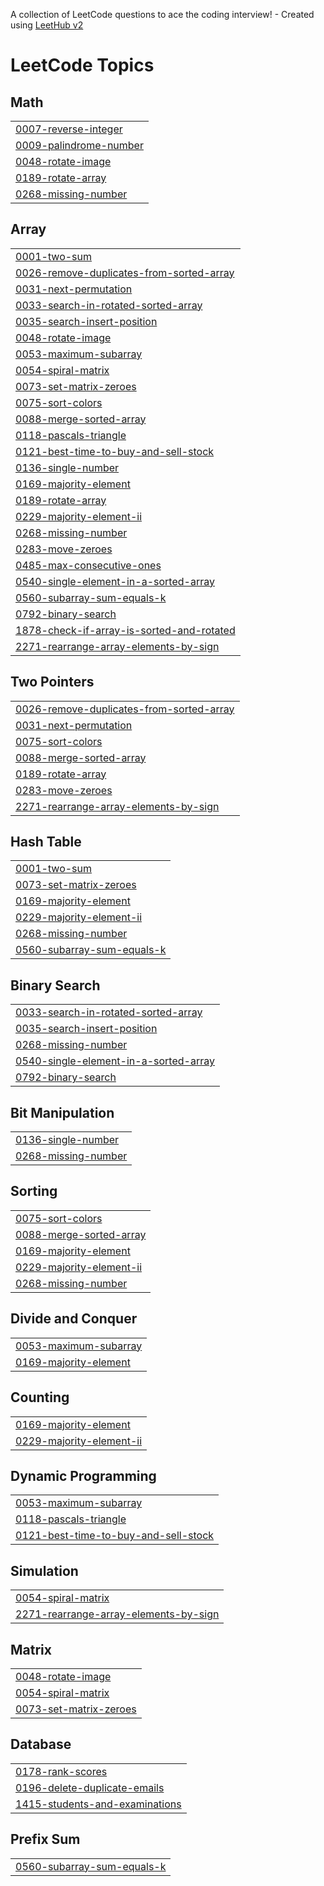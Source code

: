 A collection of LeetCode questions to ace the coding interview! - Created using [LeetHub v2](https://github.com/arunbhardwaj/LeetHub-2.0)
<!---LeetCode Topics Start-->
# LeetCode Topics
## Math
|  |
| ------- |
| [0007-reverse-integer](https://github.com/gh0gale/LeetCode/tree/master/0007-reverse-integer) |
| [0009-palindrome-number](https://github.com/gh0gale/LeetCode/tree/master/0009-palindrome-number) |
| [0048-rotate-image](https://github.com/gh0gale/LeetCode/tree/master/0048-rotate-image) |
| [0189-rotate-array](https://github.com/gh0gale/LeetCode/tree/master/0189-rotate-array) |
| [0268-missing-number](https://github.com/gh0gale/LeetCode/tree/master/0268-missing-number) |
## Array
|  |
| ------- |
| [0001-two-sum](https://github.com/gh0gale/LeetCode/tree/master/0001-two-sum) |
| [0026-remove-duplicates-from-sorted-array](https://github.com/gh0gale/LeetCode/tree/master/0026-remove-duplicates-from-sorted-array) |
| [0031-next-permutation](https://github.com/gh0gale/LeetCode/tree/master/0031-next-permutation) |
| [0033-search-in-rotated-sorted-array](https://github.com/gh0gale/LeetCode/tree/master/0033-search-in-rotated-sorted-array) |
| [0035-search-insert-position](https://github.com/gh0gale/LeetCode/tree/master/0035-search-insert-position) |
| [0048-rotate-image](https://github.com/gh0gale/LeetCode/tree/master/0048-rotate-image) |
| [0053-maximum-subarray](https://github.com/gh0gale/LeetCode/tree/master/0053-maximum-subarray) |
| [0054-spiral-matrix](https://github.com/gh0gale/LeetCode/tree/master/0054-spiral-matrix) |
| [0073-set-matrix-zeroes](https://github.com/gh0gale/LeetCode/tree/master/0073-set-matrix-zeroes) |
| [0075-sort-colors](https://github.com/gh0gale/LeetCode/tree/master/0075-sort-colors) |
| [0088-merge-sorted-array](https://github.com/gh0gale/LeetCode/tree/master/0088-merge-sorted-array) |
| [0118-pascals-triangle](https://github.com/gh0gale/LeetCode/tree/master/0118-pascals-triangle) |
| [0121-best-time-to-buy-and-sell-stock](https://github.com/gh0gale/LeetCode/tree/master/0121-best-time-to-buy-and-sell-stock) |
| [0136-single-number](https://github.com/gh0gale/LeetCode/tree/master/0136-single-number) |
| [0169-majority-element](https://github.com/gh0gale/LeetCode/tree/master/0169-majority-element) |
| [0189-rotate-array](https://github.com/gh0gale/LeetCode/tree/master/0189-rotate-array) |
| [0229-majority-element-ii](https://github.com/gh0gale/LeetCode/tree/master/0229-majority-element-ii) |
| [0268-missing-number](https://github.com/gh0gale/LeetCode/tree/master/0268-missing-number) |
| [0283-move-zeroes](https://github.com/gh0gale/LeetCode/tree/master/0283-move-zeroes) |
| [0485-max-consecutive-ones](https://github.com/gh0gale/LeetCode/tree/master/0485-max-consecutive-ones) |
| [0540-single-element-in-a-sorted-array](https://github.com/gh0gale/LeetCode/tree/master/0540-single-element-in-a-sorted-array) |
| [0560-subarray-sum-equals-k](https://github.com/gh0gale/LeetCode/tree/master/0560-subarray-sum-equals-k) |
| [0792-binary-search](https://github.com/gh0gale/LeetCode/tree/master/0792-binary-search) |
| [1878-check-if-array-is-sorted-and-rotated](https://github.com/gh0gale/LeetCode/tree/master/1878-check-if-array-is-sorted-and-rotated) |
| [2271-rearrange-array-elements-by-sign](https://github.com/gh0gale/LeetCode/tree/master/2271-rearrange-array-elements-by-sign) |
## Two Pointers
|  |
| ------- |
| [0026-remove-duplicates-from-sorted-array](https://github.com/gh0gale/LeetCode/tree/master/0026-remove-duplicates-from-sorted-array) |
| [0031-next-permutation](https://github.com/gh0gale/LeetCode/tree/master/0031-next-permutation) |
| [0075-sort-colors](https://github.com/gh0gale/LeetCode/tree/master/0075-sort-colors) |
| [0088-merge-sorted-array](https://github.com/gh0gale/LeetCode/tree/master/0088-merge-sorted-array) |
| [0189-rotate-array](https://github.com/gh0gale/LeetCode/tree/master/0189-rotate-array) |
| [0283-move-zeroes](https://github.com/gh0gale/LeetCode/tree/master/0283-move-zeroes) |
| [2271-rearrange-array-elements-by-sign](https://github.com/gh0gale/LeetCode/tree/master/2271-rearrange-array-elements-by-sign) |
## Hash Table
|  |
| ------- |
| [0001-two-sum](https://github.com/gh0gale/LeetCode/tree/master/0001-two-sum) |
| [0073-set-matrix-zeroes](https://github.com/gh0gale/LeetCode/tree/master/0073-set-matrix-zeroes) |
| [0169-majority-element](https://github.com/gh0gale/LeetCode/tree/master/0169-majority-element) |
| [0229-majority-element-ii](https://github.com/gh0gale/LeetCode/tree/master/0229-majority-element-ii) |
| [0268-missing-number](https://github.com/gh0gale/LeetCode/tree/master/0268-missing-number) |
| [0560-subarray-sum-equals-k](https://github.com/gh0gale/LeetCode/tree/master/0560-subarray-sum-equals-k) |
## Binary Search
|  |
| ------- |
| [0033-search-in-rotated-sorted-array](https://github.com/gh0gale/LeetCode/tree/master/0033-search-in-rotated-sorted-array) |
| [0035-search-insert-position](https://github.com/gh0gale/LeetCode/tree/master/0035-search-insert-position) |
| [0268-missing-number](https://github.com/gh0gale/LeetCode/tree/master/0268-missing-number) |
| [0540-single-element-in-a-sorted-array](https://github.com/gh0gale/LeetCode/tree/master/0540-single-element-in-a-sorted-array) |
| [0792-binary-search](https://github.com/gh0gale/LeetCode/tree/master/0792-binary-search) |
## Bit Manipulation
|  |
| ------- |
| [0136-single-number](https://github.com/gh0gale/LeetCode/tree/master/0136-single-number) |
| [0268-missing-number](https://github.com/gh0gale/LeetCode/tree/master/0268-missing-number) |
## Sorting
|  |
| ------- |
| [0075-sort-colors](https://github.com/gh0gale/LeetCode/tree/master/0075-sort-colors) |
| [0088-merge-sorted-array](https://github.com/gh0gale/LeetCode/tree/master/0088-merge-sorted-array) |
| [0169-majority-element](https://github.com/gh0gale/LeetCode/tree/master/0169-majority-element) |
| [0229-majority-element-ii](https://github.com/gh0gale/LeetCode/tree/master/0229-majority-element-ii) |
| [0268-missing-number](https://github.com/gh0gale/LeetCode/tree/master/0268-missing-number) |
## Divide and Conquer
|  |
| ------- |
| [0053-maximum-subarray](https://github.com/gh0gale/LeetCode/tree/master/0053-maximum-subarray) |
| [0169-majority-element](https://github.com/gh0gale/LeetCode/tree/master/0169-majority-element) |
## Counting
|  |
| ------- |
| [0169-majority-element](https://github.com/gh0gale/LeetCode/tree/master/0169-majority-element) |
| [0229-majority-element-ii](https://github.com/gh0gale/LeetCode/tree/master/0229-majority-element-ii) |
## Dynamic Programming
|  |
| ------- |
| [0053-maximum-subarray](https://github.com/gh0gale/LeetCode/tree/master/0053-maximum-subarray) |
| [0118-pascals-triangle](https://github.com/gh0gale/LeetCode/tree/master/0118-pascals-triangle) |
| [0121-best-time-to-buy-and-sell-stock](https://github.com/gh0gale/LeetCode/tree/master/0121-best-time-to-buy-and-sell-stock) |
## Simulation
|  |
| ------- |
| [0054-spiral-matrix](https://github.com/gh0gale/LeetCode/tree/master/0054-spiral-matrix) |
| [2271-rearrange-array-elements-by-sign](https://github.com/gh0gale/LeetCode/tree/master/2271-rearrange-array-elements-by-sign) |
## Matrix
|  |
| ------- |
| [0048-rotate-image](https://github.com/gh0gale/LeetCode/tree/master/0048-rotate-image) |
| [0054-spiral-matrix](https://github.com/gh0gale/LeetCode/tree/master/0054-spiral-matrix) |
| [0073-set-matrix-zeroes](https://github.com/gh0gale/LeetCode/tree/master/0073-set-matrix-zeroes) |
## Database
|  |
| ------- |
| [0178-rank-scores](https://github.com/gh0gale/LeetCode/tree/master/0178-rank-scores) |
| [0196-delete-duplicate-emails](https://github.com/gh0gale/LeetCode/tree/master/0196-delete-duplicate-emails) |
| [1415-students-and-examinations](https://github.com/gh0gale/LeetCode/tree/master/1415-students-and-examinations) |
## Prefix Sum
|  |
| ------- |
| [0560-subarray-sum-equals-k](https://github.com/gh0gale/LeetCode/tree/master/0560-subarray-sum-equals-k) |
<!---LeetCode Topics End-->